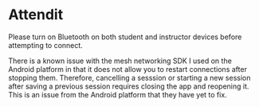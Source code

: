 # Attendit

Please turn on Bluetooth on both student and instructor devices before attempting to connect.

There is a known issue with the mesh networking SDK I used on the Android platform in that it does not allow you to restart connections after stopping them. Therefore, cancelling a sesssion or starting a new session after saving a previous session requires closing the app and reopening it. This is an issue from the Android platform that they have yet to fix.
